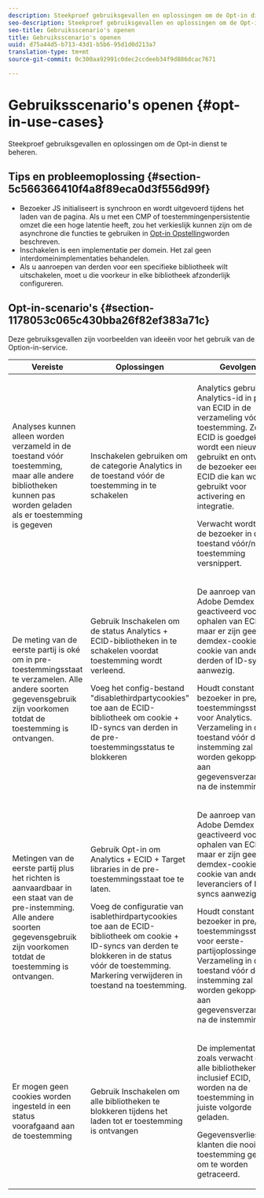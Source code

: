 ```yaml
---
description: Steekproef gebruiksgevallen en oplossingen om de Opt-in dienst te beheren.
seo-description: Steekproef gebruiksgevallen en oplossingen om de Opt-in dienst te beheren.
seo-title: Gebruiksscenario's openen
title: Gebruiksscenario's openen
uuid: d75a44d5-b713-43d1-b5b6-95d1d0d213a7
translation-type: tm+mt
source-git-commit: 0c300aa92991c0dec2ccdeeb34f9d886dcac7671

---
```



# Gebruiksscenario&#39;s openen {#opt-in-use-cases}

Steekproef gebruiksgevallen en oplossingen om de Opt-in dienst te beheren.

## Tips en probleemoplossing {#section-5c566366410f4a8f89eca0d3f556d99f}

* Bezoeker JS initialiseert is synchroon en wordt uitgevoerd tijdens het laden van de pagina. Als u met een CMP of toestemmingenpersistentie omzet die een hoge latentie heeft, zou het verkieslijk kunnen zijn om de asynchrone die functies te gebruiken in [Opt-in Opstelling](../../implementation-guides/opt-in-service/getting-started.md#section-cf9ab638780141c9b62dc57cf00b7047)worden beschreven.
* Inschakelen is een implementatie per domein. Het zal geen interdomeinimplementaties behandelen.
* Als u aanroepen van derden voor een specifieke bibliotheek wilt uitschakelen, moet u die voorkeur in elke bibliotheek afzonderlijk configureren.

## Opt-in-scenario&#39;s {#section-1178053c065c430bba26f82ef383a71c}

Deze gebruiksgevallen zijn voorbeelden van ideeën voor het gebruik van de Option-in-service.

<table id="table_83C85343611344D8A8315157C1B4240F"> 
 <thead> 
  <tr> 
   <th colname="col1" class="entry"> Vereiste </th> 
   <th colname="col2" class="entry"> Oplossingen </th> 
   <th colname="col3" class="entry"> Gevolgen </th> 
  </tr>
 </thead>
 <tbody> 
  <tr> 
   <td colname="col1"> <p>Analyses kunnen alleen worden verzameld in de toestand vóór toestemming, maar alle andere bibliotheken kunnen pas worden geladen als er toestemming is gegeven </p> </td> 
   <td colname="col2"> <p>Inschakelen gebruiken om de categorie Analytics in de toestand vóór de toestemming in te schakelen </p> </td> 
   <td colname="col3"> <p>Analytics gebruikt de Analytics-id in plaats van ECID in de verzameling vóór toestemming. Zodra ECID is goedgekeurd, wordt een nieuwe id gebruikt en ontvangt de bezoeker een ECID die kan worden gebruikt voor activering en integratie. </p> <p>Verwacht wordt dat de bezoeker in de toestand vóór/na de toestemming versnippert. </p> </td> 
  </tr> 
  <tr> 
   <td colname="col1"> <p>De meting van de eerste partij is oké om in pre-toestemmingsstaat te verzamelen. Alle andere soorten gegevensgebruik zijn voorkomen totdat de toestemming is ontvangen. </p> </td> 
   <td colname="col2"> <p>Gebruik Inschakelen om de status Analytics + ECID-bibliotheken in te schakelen voordat toestemming wordt verleend. </p> <p>Voeg het config-bestand "disablethirdpartycookies" toe aan de ECID-bibliotheek om cookie + ID-syncs van derden in de pre-toestemmingsstatus te blokkeren </p> </td> 
   <td colname="col3"> <p>De aanroep van Adobe Demdex wordt geactiveerd voor het ophalen van ECID, maar er zijn geen demdex-cookie, cookie van andere derden of ID-syncs aanwezig. </p> <p>Houdt constant bezoeker in pre/post toestemmingsstaat voor Analytics. Verzameling in de toestand vóór de instemming zal worden gekoppeld aan gegevensverzameling na de instemming. </p> </td> 
  </tr> 
  <tr> 
   <td colname="col1"> <p>Metingen van de eerste partij plus het richten is aanvaardbaar in een staat van de pre-instemming. Alle andere soorten gegevensgebruik zijn voorkomen totdat de toestemming is ontvangen. </p> </td> 
   <td colname="col2"> <p>Gebruik Opt-in om Analytics + ECID + Target libraries in de pre-toestemmingsstaat toe te laten. </p> <p>Voeg de <span class="codeph"> configuratie van isablethirdpartycookies</span> toe aan de ECID-bibliotheek om cookie + ID-syncs van derden te blokkeren in de status vóór de toestemming. Markering verwijderen in toestand na toestemming. </p> </td> 
   <td colname="col3"> <p>De aanroep van Adobe Demdex wordt geactiveerd voor het ophalen van ECID, maar er zijn geen demdex-cookie, cookie van andere leveranciers of ID-syncs aanwezig. </p> <p>Houdt constant bezoeker in pre/post toestemmingsstaat voor eerste-partijoplossingen. Verzameling in de toestand vóór de instemming zal worden gekoppeld aan gegevensverzameling na de instemming. </p> </td> 
  </tr> 
  <tr> 
   <td colname="col1"> <p>Er mogen geen cookies worden ingesteld in een status voorafgaand aan de toestemming </p> </td> 
   <td colname="col2"> <p>Gebruik Inschakelen om alle bibliotheken te blokkeren tijdens het laden tot er toestemming is ontvangen </p> </td> 
   <td colname="col3"> <p>De implementatie is zoals verwacht en alle bibliotheken, inclusief ECID, worden na de toestemming in de juiste volgorde geladen. </p> <p>Gegevensverlies voor klanten die nooit toestemming geven om te worden getraceerd. </p> </td> 
  </tr> 
 </tbody> 
</table>

